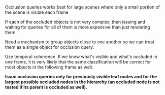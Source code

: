 Occlusion queries works best for large scenes where only a small portion of the scene is visible each frame

If each of the occluded objects is not very complex, then issuing and waiting for queries for all of them is more expensive than just rendering them.

Need a mechanism to group objects close to one another so we can treat them as a single object for occlusion query.

Use temporal coherence. If we know what's visible and what's occluded in one frame, it is very likely that the same classification will be correct for most objects in the following frame as well.





**Issue occlusion queries only for previously visible leaf nodes and for the largest possible occluded nodes in the hierarchy (an occluded node is not tested if its parent is occluded as well).**